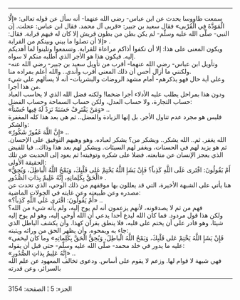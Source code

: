 ------------------------------------------------------------------------

سمعت طاووسا يحدث عن ابن عباس- رضي الله عنهما- أنه سأل عن قوله تعالى:
«إِلَّا الْمَوَدَّةَ فِي الْقُرْبى» فقال سعيد بن جبير: «قربى آل محمد. فقال ابن عباس:
عجلت. إن النبي- صلّى الله عليه وسلّم- لم يكن بطن من بطون قريش إلا كان له
فيهم قرابة. فقال: إلا أن تصلوا ما بيني وبينكم من القرابة» .  
ويكون المعنى على هذا: إلا أن تكفوا أذاكم مراعاة للقرابة. وتسمعوا وتلينوا
لما أهديكم إليه. فيكون هذا هو الأجر الذي أطلبه منكم لا سواه.  
وتأويل ابن عباس- رضي الله عنهما- أقرب من تأويل سعيد بن جبير- رضي الله
عنه- ولكنني ما أزال أحس أن ذلك المعنى أقرب وأندى.. والله أعلم بمراده
منا.  
وعلى أية حال فهو يذكرهم- أمام مشهد الروضات والبشريات- أنه لا يسألهم على
شيء من هذا أجرا.  
ودون هذا بمراحل يطلب عليه الأدلاء أجرا ضخما! ولكنه فضل الله الذي لا
يحاسب العباد حساب التجارة، ولا حساب العدل، ولكن حساب السماحة وحساب
الفضل:  
«وَمَنْ يَقْتَرِفْ حَسَنَةً نَزِدْ لَهُ فِيها حُسْناً» ..  
فليس هو مجرد عدم تناول الأجر. بل إنها الزيادة والفضل.. ثم هي بعد هذا كله
المغفرة والشكر:  
«إِنَّ اللَّهَ غَفُورٌ شَكُورٌ» ..  
الله يغفر. ثم.. الله يشكر.. ويشكر من؟ يشكر لعباده. وهو وهبهم التوفيق على
الإحسان. ثم هو يزيد لهم في الحسنات، ويغفر لهم السيئات. ويشكر لهم بعد هذا
وذاك.. فيا للفيض الذي يعجز الإنسان عن متابعته. فضلا على شكره وتوفيته! ثم
يعود إلى الحديث عن تلك الحقيقة الأولى:  
«أَمْ يَقُولُونَ: افْتَرى عَلَى اللَّهِ كَذِباً؟ فَإِنْ يَشَإِ اللَّهُ يَخْتِمْ عَلى قَلْبِكَ، وَيَمْحُ اللَّهُ
الْباطِلَ، وَيُحِقُّ الْحَقَّ بِكَلِماتِهِ، إِنَّهُ عَلِيمٌ بِذاتِ الصُّدُورِ» .  
هنا يأتي على الشبهة الأخيرة، التي قد يعللون بها موقفهم من ذلك الوحي،
الذي تحدث عن مصدره وعن طبيعته وعن غايته في الجولات الماضية:  
«أَمْ يَقُولُونَ: افْتَرى عَلَى اللَّهِ كَذِباً؟» ..  
فهم من ثم لا يصدقونه، لأنهم يزعمون أنه لم يوح إليه، ولم يأته شيء من
الله؟  
ولكن هذا قول مردود. فما كان الله ليدع أحدا يدعي أن الله أوحى إليه، وهو
لم يوح إليه شيئا، وهو قادر على أن يختم على قلبه، فلا ينطق بقرآن كهذا.
وأن يكشف الباطل الذي جاء به ويمحوه. وأن يظهر الحق من ورائه ويثبته:  
«فَإِنْ يَشَإِ اللَّهُ يَخْتِمْ عَلى قَلْبِكَ، وَيَمْحُ اللَّهُ الْباطِلَ، وَيُحِقُّ الْحَقَّ بِكَلِماتِهِ» وما
كان ليخفى عليه ما يدور في خلد محمد- صلّى الله عليه وسلّم- حتى قبل أن
يقوله:  
«إِنَّهُ عَلِيمٌ بِذاتِ الصُّدُورِ» ..  
فهي شبهة لا قوام لها. وزعم لا يقوم على أساس. ودعوى تخالف المعهود عن علم
الله بالسرائر، وعن قدرته

------------------------------------------------------------------------

الجزء: 5 ¦ الصفحة: 3154
